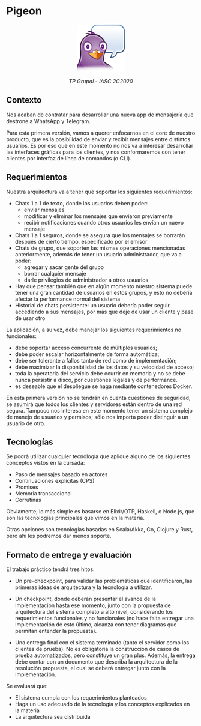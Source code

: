 # Pigeon

<center>

![pigeon](assets/pigeon.png#pigeon)

_TP Grupal - IASC 2C2020_

</center>

## Contexto

Nos acaban de contratar para desarrollar una nueva app de mensajería que destrone a WhatsApp y Telegram.

Para esta primera versión, vamos a querer enfocarnos en el core de nuestro producto, que es la posibilidad de enviar y recibir mensajes entre distintos usuarios. Es por eso que en este momento no nos va a interesar desarrollar las interfaces gráficas para los clientes, y nos conformaremos con tener clientes por interfaz de línea de comandos (o CLI).

## Requerimientos

Nuestra arquitectura va a tener que soportar los siguientes requerimientos:

- Chats 1 a 1 de texto, donde los usuarios deben poder:
  - enviar mensajes
  - modificar y eliminar los mensajes que enviaron previamente
  - recibir notificaciones cuando otros usuarios les envían un nuevo mensaje
- Chats 1 a 1 seguros, donde se asegura que los mensajes se borrarán después de cierto tiempo, especificado por el emisor
- Chats de grupo, que soporten las mismas operaciones mencionadas anteriormente, además de tener un usuario administrador, que va a poder:
  - agregar y sacar gente del grupo
  - borrar cualquier mensaje
  - darle privilegios de administrador a otros usuarios
- Hay que pensar también que en algún momento nuestro sistema puede tener una gran cantidad de usuarios en estos grupos, y esto no debería afectar la performance normal del sistema
- Historial de chats persistente: un usuario debería poder seguir accediendo a sus mensajes, por más que deje de usar un cliente y pase de usar otro

La aplicación, a su vez, debe manejar los siguientes requerimientos no funcionales:

- debe soportar acceso concurrente de múltiples usuarios;
- debe poder escalar horizontalmente de forma automática;
- debe ser tolerante a fallos tanto de red como de implementación;
- debe maximizar la disponibilidad de los datos y su velocidad de acceso;
- toda la operatoria del servicio debe ocurrir en memoria y no se debe nunca persistir a disco, por cuestiones legales y de performance.
- es deseable que el despliegue se haga mediante contenedores Docker.

En esta primera versión no se tendrán en cuenta cuestiones de seguridad; se asumirá que todos los clientes y servidores están dentro de una red segura. Tampoco nos interesa en este momento tener un sistema complejo de manejo de usuarios y permisos; sólo nos importa poder distinguir a un usuario de otro.

## Tecnologías

Se podrá utilizar cualquier tecnología que aplique alguno de los siguientes conceptos vistos en la cursada:

- Paso de mensajes basado en actores
- Continuaciones explícitas (CPS)
- Promises
- Memoria transaccional
- Corrutinas

Obviamente, lo más simple es basarse en Elixir/OTP, Haskell, o Node.js, que son las tecnologías principales que vimos en la materia.

Otras opciones son tecnologías basadas en Scala/Akka, Go, Clojure y Rust, pero ahí les podremos dar menos soporte.

## Formato de entrega y evaluación

El trabajo práctico tendrá tres hitos:

- Un pre-checkpoint, para validar las problemáticas que identificaron, las primeras ideas de arquitectura y la tecnología a utilizar.

- Un checkpoint, donde deberán presentar el avance de la implementación hasta ese momento, junto con la propuesta de arquitectura del sistema completo a alto nivel, considerando los requerimientos funcionales y no funcionales (no hace falta entregar una implementación de esto último, alcanza con tener diagramas que permitan entender la propuesta).

- Una entrega final con el sistema terminado (tanto el servidor como los clientes de prueba). No es obligatoria la construcción de casos de prueba automatizados, pero constituye un gran plus. Además, la entrega debe contar con un documento que describa la arquitectura de la resolución propuesta, el cual se deberá entregar junto con la implementación.

Se evaluará que:

- El sistema cumpla con los requerimientos planteados
- Haga un uso adecuado de la tecnología y los conceptos explicados en la materia
- La arquitectura sea distribuida
